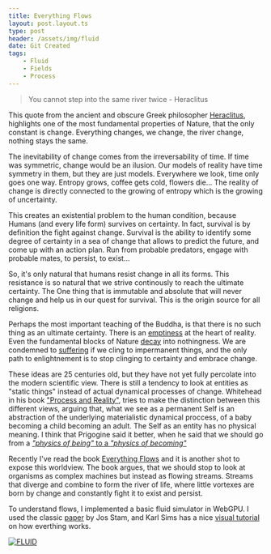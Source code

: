 ```yaml
---
title: Everything Flows
layout: post.layout.ts
type: post
header: /assets/img/fluid
date: Git Created
tags:
    - Fluid
    - Fields
    - Process
---
```


> You cannot step into the same river twice - Heraclitus

This quote from the ancient and obscure Greek philosopher [Heraclitus](https://en.wikipedia.org/wiki/Heraclitus), highlights one of the most fundamental properties of Nature, that the only constant is change. Everything changes, we change, the river change, nothing stays the same. 

The inevitability of change comes from the irreversability of time. If time was symmetric, change would be an ilusion. Our models of reality have time symmetry in them, but they are just models. Everywhere we look, time only goes one way. Entropy grows, coffee gets cold, flowers die... The reality of change is directly connected to the growing of entropy which is the growing of uncertainty.

This creates an existential problem to the human condition, because Humans (and every life form) survives on certainty. In fact, survival is by definition the fight against change. Survival is the ability to identify some degree of certainty in a sea of change that allows to predict the future, and come up with an action plan. Run from probable predators, engage with probable mates, to persist, to exist...

So, it's only natural that humans resist change in all its forms. This resistance is so natural that we strive continously to reach the ultimate certainty. The One thing that is immutable and absolute that will never change and help us in our quest for survival. This is the origin source for all religions.

Perhaps the most important teaching of the Buddha, is that there is no such thing as an ultimate certainty. There is an [emptiness](https://en.wikipedia.org/wiki/Anatt%C4%81) at the heart of reality. Even the fundamental blocks of Nature [decay](https://en.wikipedia.org/wiki/Proton_decay) into nothingness. We are condemned to [suffering](https://en.wikipedia.org/wiki/Three_marks_of_existence) if we cling to impermanent things, and the only path to enlightnement is to stop clinging to certainty and embrace change.

These ideas are 25 centuries old, but they have not yet fully percolate into the modern scientific view. There is still a tendency to look at entities as "static things" instead of actual dynamical processes of change. Whitehead in his book ["Process and Reality"](https://en.wikipedia.org/wiki/Process_and_Reality), tries to make the distinction between this different views, arguing that, what we see as a permanent Self is an abstraction of the underlying materialistic dynamical proccess, of a baby becoming a child becoming an adult. The Self as an entity has no physical meaning. I think that Prigogine said it better, when he said that we should go from a [*"physics of being"* to a *"physics of becoming"*](https://en.wikipedia.org/wiki/Process_philosophy)

Recently I've read the book [Everything Flows](https://www.amazon.com/Everything-Flows-Towards-Processual-Philosophy/dp/0198779631) and it is another shot to expose this worldview. The book argues, that we should stop to look at organisms as complex machines but instead as flowing streams. Streams that diverge and combine to form the river of life, where little vortexes are born by change and constantly fight it to exist and persist.

To understand flows, I implemented a basic fluid simulator in WebGPU. I used the classic [paper](http://graphics.cs.cmu.edu/nsp/course/15-464/Fall09/papers/StamFluidforGames.pdf) by Jos Stam, and Karl Sims has a nice [visual tutorial](https://www.karlsims.com/fluid-flow.html) on how everthing works.

[![FLUID](/assets/img/fluid-big.webp)](/sketches/fluid/)
